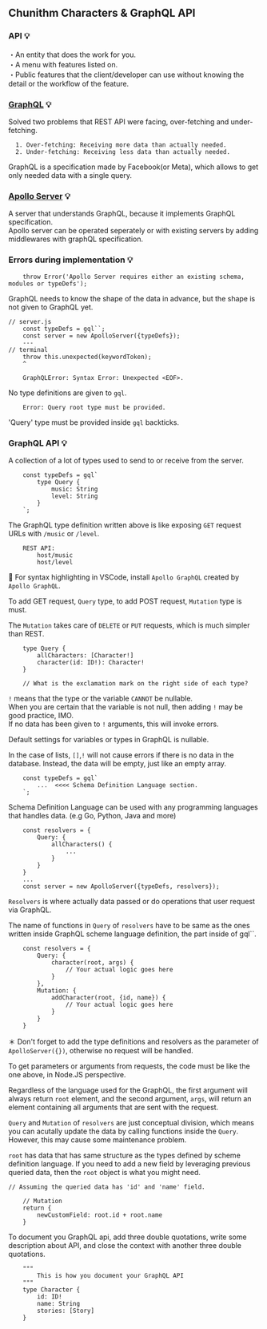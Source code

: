 ## Chunithm Characters & GraphQL API

### API 💡

・An entity that does the work for you.<br />
・A menu with features listed on.<br />
・Public features that the client/developer can use without knowing the detail or the workflow of the feature.

### <a href="https://graphql.org/">GraphQL</a> 💡

Solved two problems that REST API were facing, over-fetching and under-fetching.

```
  1. Over-fetching: Receiving more data than actually needed.
  2. Under-fetching: Receiving less data than actually needed.
```

GraphQL is a specification made by Facebook(or Meta), which allows to get only needed data with a single query.

### <a href="https://www.apollographql.com/docs/apollo-server/">Apollo Server</a> 💡

A server that understands GraphQL, because it implements GraphQL specification.<br />
Apollo server can be operated seperately or with existing servers by adding middlewares with graphQL specification.<br />


### Errors during implementation 💡

```
    throw Error('Apollo Server requires either an existing schema, modules or typeDefs');
```
GraphQL needs to know the shape of the data in advance, but the shape is not given to GraphQL yet.

```
// server.js
    const typeDefs = gql``;
    const server = new ApolloServer({typeDefs});
    ---
// terminal
    throw this.unexpected(keywordToken);
    ^

    GraphQLError: Syntax Error: Unexpected <EOF>.
```
No type definitions are given to `gql`.

```
    Error: Query root type must be provided.
```
'Query' type must be provided inside `gql` backticks.

### GraphQL API 💡

A collection of a lot of types used to send to or receive from the server.

```
    const typeDefs = gql`
        type Query {
            music: String
            level: String
        }
    `;
```
The GraphQL type definition written above is like exposing `GET` request URLs with `/music` or `/level`.

```
    REST API: 
        host/music
        host/level
```

📝 For syntax highlighting in VSCode, install `Apollo GraphQL` created by `Apollo GraphQL`.

To add GET request, `Query` type, to add POST request, `Mutation` type is must.

The `Mutation` takes care of `DELETE` or `PUT` requests, which is much simpler than REST.

```
    type Query {
        allCharacters: [Character!]
        character(id: ID!): Character!
    }

    // What is the exclamation mark on the right side of each type?
```

`!` means that the type or the variable `CANNOT` be nullable.<br />
When you are certain that the variable is not null, then adding `!` may be good practice, IMO.<br />
If no data has been given to `!` arguments, this will invoke errors.

Default settings for variables or types in GraphQL is nullable.<br />

In the case of lists, `[]`,`!` will not cause errors if there is no data in the database. Instead, the data will be empty, just like an empty array.

```
    const typeDefs = gql`
        ...  <<<< Schema Definition Language section.
    `;
```

Schema Definition Language can be used with any programming languages that handles data. (e.g Go, Python, Java and more)

```
    const resolvers = {
        Query: {
            allCharacters() {
                ...
            }
        }
    }
    ...
    const server = new ApolloServer({typeDefs, resolvers});
```

`Resolvers` is where actually data passed or do operations that user request via GraphQL.

The name of functions in `Query` of `resolvers` have to be same as the ones written inside GraphQL scheme language definition, the part inside of gql``.

```
    const resolvers = {
        Query: {
            character(root, args) {
                // Your actual logic goes here
            }
        },
        Mutation: {
            addCharacter(root, {id, name}) {
                // Your actual logic goes here
            }
        }
    }
```

＊ Don't forget to add the type definitions and resolvers as the parameter of `ApolloServer({})`, otherwise no request will be handled.

To get parameters or arguments from requests, the code must be like the one above, in Node.JS perspective.

Regardless of the language used for the GraphQL, the first argument will always return `root` element, and the second argument, `args`, will return an element containing all arguments that are sent with the request.

`Query` and `Mutation` of `resolvers` are just conceptual division, which means you can acutally update the data by calling functions inside the `Query`. However, this may cause some maintenance problem.

`root` has data that has same structure as the types defined by scheme definition language. If you need to add a new field by leveraging previous queried data, then the `root` object is what you might need.

```
// Assuming the queried data has 'id' and 'name' field.

    // Mutation
    return {
        newCustomField: root.id + root.name
    }
```

To document you GraphQL api, add three double quotations, write some description about API, and close the context with another three double quotations.

```
    """
        This is how you document your GraphQL API
    """
    type Character {
        id: ID!
        name: String
        stories: [Story]
    }
```

